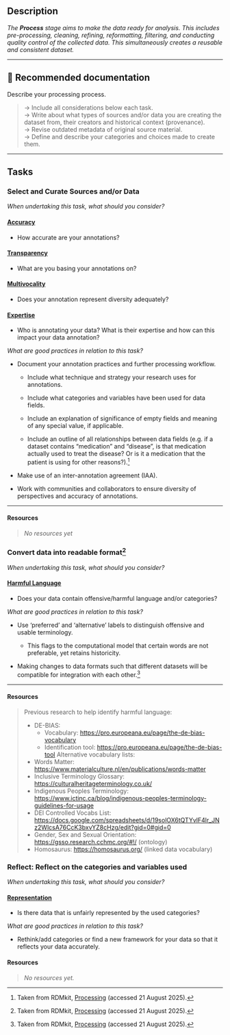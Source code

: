 
## Description
_The **Process** stage aims to make the data ready for analysis. This includes pre-processing, cleaning, refining, reformatting, filtering, and conducting quality control of the collected data. This simultaneously creates a reusable and consistent dataset._ 

---

## 📔 Recommended documentation
Describe your processing process.
> → Include all considerations below each task. <br>
> → Write about what types of sources and/or data you are creating the dataset from, their creators and historical context (provenance). <br>
> → Revise outdated metadata of original source material. <br>
> → Define and describe your categories and choices made to create them.

---

## Tasks

### Select and Curate Sources and/or Data

_When undertaking this task, what should you consider?_

#### [**Accuracy**](bias/types/accuracy)

- How accurate are your annotations? 

#### [**Transparency**](bias/types/transparency)

- What are you basing your annotations on?

#### [**Multivocality**](bias/types/multivocality)

- Does your annotation represent diversity adequately?

#### [**Expertise**](bias/types/expertise)

- Who is annotating your data? What is their expertise and how can this impact your data annotation?

_What are good practices in relation to this task?_

- Document your annotation practices and further processing workflow.

    - Include what technique and strategy your research uses for annotations.

    - Include what categories and variables have been used for data fields.

    - Include an explanation of significance of empty fields and meaning of any special value, if applicable. 

    - Include an outline of all relationships between data fields (e.g. if a dataset contains “medication” and “disease”, is that medication actually used to treat the disease? Or is it a medication that the patient is using for other reasons?).[^1]

- Make use of an inter-annotation agreement (IAA).

- Work with communities and collaborators to ensure diversity of perspectives and accuracy of annotations.

---

#### Resources
    
> _No resources yet_

### Convert data into readable format[^2]

_When undertaking this task, what should you consider?_

#### [**Harmful Language**](bias/types/harmful-language)

- Does your data contain offensive/harmful language and/or categories?

_What are good practices in relation to this task?_

- Use ‘preferred’ and ‘alternative’ labels to distinguish offensive and usable terminology.
    - This flags to the computational model that certain words are not preferable, yet retains historicity. 

- Making changes to data formats such that different datasets will be compatible for integration with each other.[^3]

----

#### Resources
    
> Previous research to help identify harmful language:
>   - DE-BIAS: 
>       - Vocabulary: https://pro.europeana.eu/page/the-de-bias-vocabulary 
>       - Identification tool: https://pro.europeana.eu/page/the-de-bias-tool 
> Alternative vocabulary lists:
>   - Words Matter: https://www.materialculture.nl/en/publications/words-matter 
>   - Inclusive Terminology Glossary: https://culturalheritageterminology.co.uk/ 
>   - Indigenous Peoples Terminology: https://www.ictinc.ca/blog/indigenous-peoples-terminology-guidelines-for-usage 
>   - DEI Controlled Vocabs List: https://docs.google.com/spreadsheets/d/19solOX6tQTYvlF4lr_JNz2WlcsA76CcK3bxvYZ8cHzg/edit?gid=0#gid=0
>   - Gender, Sex and Sexual Orientation: https://gsso.research.cchmc.org/#!/ (ontology)
>   - Homosaurus: https://homosaurus.org/ (linked data vocabulary)

### Reflect: Reflect on the categories and variables used

_When undertaking this task, what should you consider?_

#### [**Representation**](bias/types/representation)
- Is there data that is unfairly represented by the used categories? 

_What are good practices in relation to this task?_

- Rethink/add categories or find a new framework for your data so that it reflects your data accurately. 

#### Resources

> _No resources yet._ 



[^1]: Taken from RDMkit, [Processing](https://rdmkit.elixir-europe.org/processing) (accessed 21 August 2025).
[^2]: Taken from RDMkit, [Processing](https://rdmkit.elixir-europe.org/processing) (accessed 21 August 2025).
[^3]: Taken from RDMkit, [Processing](https://rdmkit.elixir-europe.org/processing) (accessed 21 August 2025).